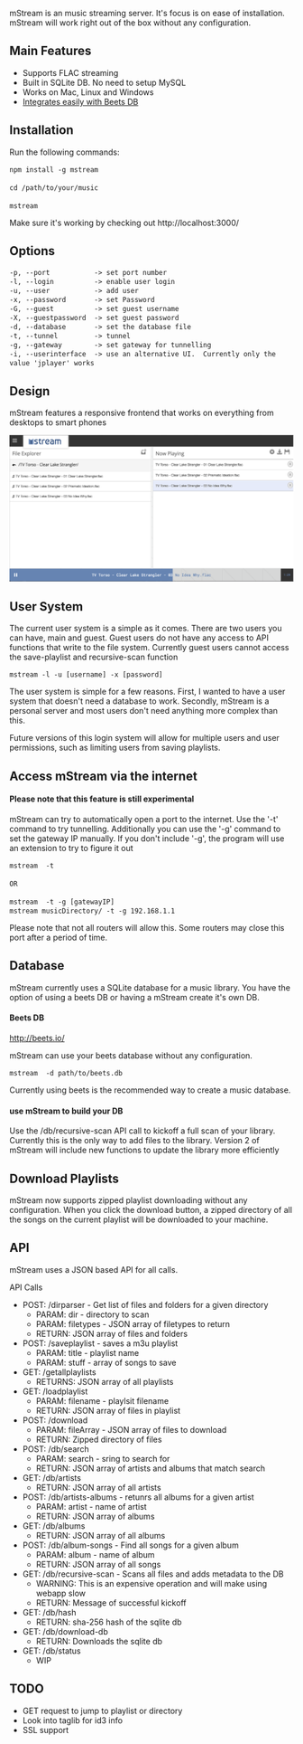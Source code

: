 mStream is an music streaming server.   It's focus is on ease of installation.  mStream will work right out of the box without any configuration.

## Main Features
* Supports FLAC streaming
* Built in SQLite DB.  No need to setup MySQL
* Works on Mac, Linux and Windows
* [Integrates easily with Beets DB](https://github.com/beetbox/beets)




## Installation

Run the following commands:

```shell
npm install -g mstream

cd /path/to/your/music

mstream
```

Make sure it's working by checking out http://localhost:3000/


## Options

```shell
-p, --port           -> set port number
-l, --login          -> enable user login
-u, --user           -> add user
-x, --password       -> set Password
-G, --guest          -> set guest username
-X, --guestpassword  -> set guest password
-d, --database       -> set the database file
-t, --tunnel         -> tunnel
-g, --gateway        -> set gateway for tunnelling
-i, --userinterface  -> use an alternative UI.  Currently only the value 'jplayer' works
```


## Design

mStream features a responsive frontend that works on everything from desktops to smart phones

![Looking Good!](public/img/mstream-paper.png)




## User System

The current user system is a simple as it comes.  There are two users you can have, main and guest.  Guest users do not have any access to API functions that write to the file system.  Currently guest users cannot access the save-playlist and recursive-scan function


```shell
mstream -l -u [username] -x [password]

```

The user system is simple for a few reasons.  First, I wanted to have a user system that doesn't need a database to work. Secondly, mStream is a personal server and most users don't need anything more complex than this.

Future versions of this login system will allow for multiple users and user permissions, such as limiting  users from saving playlists.



## Access mStream via the internet
#### Please note that this feature is still experimental

mStream can try to automatically open a port to the internet.  Use the '-t' command to try tunnelling.  Additionally you can use the '-g' command to set the gateway IP manually.  If you don't include '-g', the program will use an extension to try to figure it out

```
mstream  -t

OR

mstream  -t -g [gatewayIP]
mstream musicDirectory/ -t -g 192.168.1.1
```

Please note that not all routers will allow this.  Some routers may close this port after a period of time.



## Database

mStream currently uses a SQLite database for a music library.  You have the option of using a beets DB or having a mStream create it's own DB.

#### Beets DB
http://beets.io/

mStream can use your beets database without any configuration.  
```shell
mstream  -d path/to/beets.db
```

Currently using beets is the recommended way to create a music database.


#### use mStream to build your DB

Use the /db/recursive-scan API call to kickoff a full scan of your library.  Currently this is the only way to add files to the library.  Version 2 of mStream will include new functions to update the library more efficiently



## Download Playlists

mStream now supports zipped playlist downloading without any configuration.  When you click the download button, a zipped directory of all the songs on the current playlist will be downloaded to your machine.



## API

mStream uses a JSON based API for all calls.

API Calls
* POST: /dirparser  - Get list of files and folders for a given directory
	* PARAM: dir - directory to scan
	* PARAM: filetypes - JSON array of filetypes to return
	* RETURN: JSON array of files and folders
* POST: /saveplaylist - saves a m3u playlist
	* PARAM: title - playlist name
	* PARAM: stuff - array of songs to save
* GET: /getallplaylists
	* RETURNS: JSON array of all playlists
* GET: /loadplaylist
	* PARAM: filename - playlsit filename
	* RETURN: JSON array of files in playlist
* POST: /download
	* PARAM: fileArray - JSON array of files to download
	* RETURN: Zipped directory of files
* POST: /db/search
	* PARAM: search - sring to search for
	* RETURN: JSON array of artists and albums that match search
* GET: /db/artists
	* RETURN: JSON array of all artists
* POST: /db/artists-albums - retunrs all albums for a given artist
	* PARAM: artist - name of artist
	* RETURN: JSON array of albums
* GET: /db/albums
	* RETURN: JSON array of all albums
* POST: /db/album-songs - Find all songs for a given album
	* PARAM: album - name of album
	* RETURN: JSON array of all songs
* GET: /db/recursive-scan - Scans all files and adds metadata to the DB
	* WARNING: This is an expensive operation and will make using webapp slow
	* RETURN: Message of successful kickoff
* GET: /db/hash
	* RETURN: sha-256 hash of the sqlite db
* GET: /db/download-db
	* RETURN: Downloads the sqlite db
* GET: /db/status
	* WIP




## TODO

- GET request to jump to playlist or directory
- Look into taglib for id3 info
- SSL support
